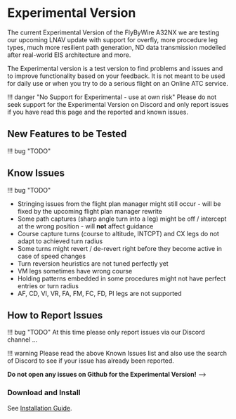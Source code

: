 # Experimental Version

The current Experimental Version of the FlyByWire A32NX we are testing our upcoming LNAV update with support for overfly, more procedure leg types, much more resilient path generation, ND data transmission modelled after real-world EIS architecture and more.

The Experimental version is a test version to find problems and issues and to improve functionality based on your feedback. It is not meant to be used for daily use or when you try to do a serious flight on an Online ATC service.

!!! danger "No Support for Experimental - use at own risk"
    Please do not seek support for the Experimental Version on Discord and only report issues if you have read this page and the reported and known issues.

## New Features to be Tested

!!! bug "TODO"

## Know Issues

!!! bug "TODO"

- Stringing issues from the flight plan manager might still occur - will be fixed by the upcoming flight plan manager rewrite
- Some path captures (sharp angle turn into a leg) might be off / intercept at the wrong position - will **not** affect guidance
- Course capture turns (course to altitude, INTCPT) and CX legs do not adapt to achieved turn radius
- Some turns might revert / de-revert right before they become active in case of speed changes
- Turn reversion heuristics are not tuned perfectly yet
- VM legs sometimes have wrong course
- Holding patterns embedded in some procedures might not have perfect entries or turn radius
- AF, CD, VI, VR, FA, FM, FC, FD, PI legs are not supported

## How to Report Issues

!!! bug "TODO"
At this time please only report issues via our Discord channel ...

!!! warning
    Please read the above Known Issues list and also use the search of  Discord to see if your issue has already been reported.

**Do not open any issues on Github for the Experimental Version!** -->

### Download and Install

See [Installation Guide](../installation.md#downloads).
